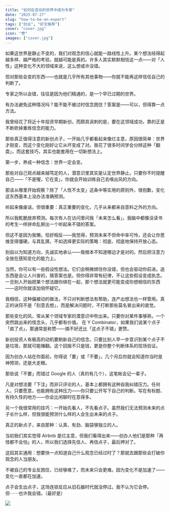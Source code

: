 ```yaml
---
title: "如何在变动的世界中成为专家"
date: "2025-07-27"
slug: "how-to-be-an-expert"
tags: ["创业", "好文推荐"]
cover: "cover.jpg"
icon: "😎"
images: ["cover.jpg"]
---
```

如果这世界是静止不变的，我们对观念的信心就能一路线性上升。某个想法经得起越多样、越严格的考验，就越可能是真的。许多人其实默默相信这一点——对「人性」这种变化不大的领域来说，这么想或许没错。



但对那些会变的东西——也就是几乎所有其他事物——你就不能再这样信任自己的判断了。



专家之所以会错，往往是因为他们精通的，是一个早已过期的世界。



有办法避免这种情况吗？能不能不被过时信念困住？答案是——可以，但得靠一点方法。



我曾经花了将近十年投资早期新创，而颇具讽刺的是，要在这领域成功，靠的正是不断砍掉重练信念的能力。



那些真正值得注意的新创点子，一开始几乎都看起来像烂主意，原因很简单：世界才刚变，而这个变化刚好让它从坏变成了对。我花了很多时间学会分辨这种「翻盘」，而这套技巧，其实也能套用在一切新想法上。



第一步，养成一种信念：世界一定会变。



那些对自己观点越来越笃定的人，潜意识里其实是认定世界静止。只要你不时提醒自己——「不是喔，它在变」，你就会开始训练自己去嗅出风的方向。



那该从哪里开始观察？除了「人性不太变」这条中等实用的原则外，很抱歉，变化这东西基本上没办法准确预测。



听起来像废话，但很重要：真正重要的变化，几乎从来都来自意料之外的方向。



所以我乾脆放弃预测。每次有人在访问里问我「未来怎么看」，我脑中都像没读书的考生一样拼命乱掰出一个听起来不错的答案。



但这不是因为我懒。恰好相反——我觉得，预测未来不但命中率可怜，还会让你思维变得僵硬。与其乱猜，不如选择更实际的策略：彻底、彻底地保持开放心态。



别自以为知道方向，先诚实地承认——我根本不知道哪边才是对的。然后把注意力全放在感知变化的能力上。



当然，你可以有一些假设性想法。它们会稍微绑住你没错，但也会驱动你前进。追东西是会让人兴奋的，猜答案也是。但你得非常有纪律，不让这些假设变成执念。
一旦别人开始把某个想法跟你绑在一起，那个想法就更可能变成你想相信的东西——这时你就该加倍怀疑它。



我相信，这种偏被动的做法，不只对判断想法有帮助，连产出想法也一样管用。真正的诀窍不是「刻意去想」，而是解决问题时，不打断那些莫名冒出来的直觉。



那些变化的风，常从某个领域专家的潜意识中吹出来。只要你对某件事够熟，一个突然跳出来的怪念头，几乎都有价值。
在 Y Combinator，如果我们说某个点子「疯了点」，那通常是称赞——搞不好还比「这点子不错」更赞。



新创投资人有极高的动机要刷新自己的信念。只要比别人早一步意识到某个点子不是垃圾，那就可能赚翻。这个回报不只是钱，更是你整个判断体系的现场验证。



因为创办人站在你面前，你得说「要」或「不要」，几个月后你就会知道你当时是神预测，还是大走眼。



那些说「不要」而错过 Google 的人（真的有几个），这笔帐会记一辈子。



凡是对想法要「下注」而非只评论的人，基本上都拥有这种自我纠错压力。任何人，只要愿意，也能拥有这种压力——你只要公开写下自己的判断。写在有标题、有持久性的地方——你会比闲聊时在意得多。



另一个我很常用的技巧：一开始先看人，不先看点子。虽然我们无法预测未来的点子长什么样，但我很能预测什么样的人会生出未来的点子。



真正的新点子，来自那种：认真、有劲、脑袋够独立的人。



当初我们其实觉得 Airbnb 是烂主意，但我们看得出来——创办人他们是那种「再怪都不会怕」的人，所以我们选择先信人、再信点子，最后押对了。



这招其实通用：想要快一点知道自己什么观念已经过时了？那就去跟那些会打破你观念的人当朋友。



不被自己的专业反困住，已经够难了，而未来只会更难。因为变化不是加速了——变化一直都在加速。



点子会生出点子，这场连锁反应从旧石器时代就没停过。我不认为它会停。
但⋯⋯也许我会错。（最好是）




![](https://prod-files-secure.s3.us-west-2.amazonaws.com/112d0858-5090-4d34-a606-b75eb8d65fd2/46476355-9cf3-4e99-9b7a-3531bc426380/1000202064.png?X-Amz-Algorithm=AWS4-HMAC-SHA256&X-Amz-Content-Sha256=UNSIGNED-PAYLOAD&X-Amz-Credential=ASIAZI2LB466ZLSGBF3P%2F20250923%2Fus-west-2%2Fs3%2Faws4_request&X-Amz-Date=20250923T022043Z&X-Amz-Expires=3600&X-Amz-Security-Token=IQoJb3JpZ2luX2VjELL%2F%2F%2F%2F%2F%2F%2F%2F%2F%2FwEaCXVzLXdlc3QtMiJHMEUCIF6Qng8kw7Ic4PWEDAuqc%2BRvfN0rkgZBEjwkIfgt5NGvAiEAz%2FGVuZ2fgPOlidmECuRGL1J9vw5o0g3pWQJ6vJgzOGMq%2FwMIOxAAGgw2Mzc0MjMxODM4MDUiDKsULhIXUpLGZslfYircA4oYm2wGGicqBv7eAfKLOevxy8oWXLLABB1p2oHPLPj3i2oqelfen4KCchZbqTyX52ZtFpJygxiA9pNuR%2FpQBOD0nMSKgwZqF6SqTQk2%2BaEcK1jzOdpYZES8BCGPVAinGdiXNvXVD6wajtrXSRigID2CMt%2BKAJA4U7MAhli0Qv5W9IUFenN%2FOoPhIfnI%2B2TQW3yhY1XQqQdibMlkGKhCxpNSkQkv15mqXHU5fMUu8AYy1Voi4CXais0WJ8JWBoxdwBYmNKOgfD6gEaTb3E9vSQPUYFK4T23CyigRle7XX4sNrrKksnwjrg4olkkZArrMR492ImxRHTIRK90dCGxQuoJFnE2BLlGRbC4oMpDJz3W1JYP6dwcvUEbzD5TkcpJF7Td4h5fOjGoJX50X26oBxWq7paqcQrjnKXf0slB6b1w6RDeodpCsDrIeR575NkuXWXK8Oy9SvJuqwaQZ%2BZEzqaXTdZxRYuy%2B59%2BWKgyaiFWoUTfk%2F1PoO6ZkHZkiHeDFc206tv7GuBqsemCzbVuxXPGiu1hkQg7FXDjfs%2FVwkOFDRrsg2Ypp0vRr3UQzWlewY89qvouxLZ1KyWrl6djdzCDGbxNKJc%2FpeDTBp5IwdGq%2FD7XcDwbTXHcHnLDkMMjyx8YGOqUBkRM1y72vQURMc%2B26Y8EwyPDud4%2Fkam87A7dYogYDLmlhO0mU0kWd99MmLGSKoIa2vEqcdTf4p%2BCSrKKNlrTa2qqbEiqVchtQmxNnWl7Oj46fEESRsB7b6iVDBV4ckhUbQNlYR43H3cK31Y6wjBFbAQgm81AA%2BWUu%2Fqd27MiOIDp0FVli2BGe3%2FM69TnpvAwBJRZOAMNDaGfHxIt4UDSbcHAREas5&X-Amz-Signature=3406bcb06fa6bf546d9b669a81adf88afa30694e11a3eb2fce821d149ccaaf89&X-Amz-SignedHeaders=host&x-amz-checksum-mode=ENABLED&x-id=GetObject)

